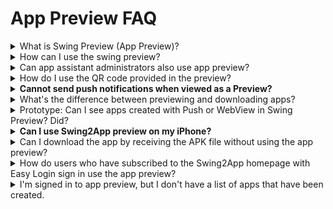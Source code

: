 # App Preview FAQ

<details>

<summary>What is Swing Preview (App Preview)?</summary>

Swing Preview is an \[App Preview] service that allows you to check the apps created by Swing2App in real-time.

After downloading the official Swing2App app – from the App Preview menu – please log in to the account you signed up for on the Swing homepage.

On the app preview page, you can see a list of all the apps created by Swing2App.

You can preview, download and check it directly on your phone from within the app.

\*App preview is also available, especially on iPhones that have not been supported so far. (No download\~!)

★For a detailed description of the swing preview, please check the relevant manual.

**☞** [<mark style="color:blue;">**See how to use the swing preview**</mark>](../../appguide/swingpreview.md)

</details>

<details>

<summary>How can I use the swing preview?</summary>

<img src="../../.gitbook/assets/앱미리보기자름900_en.png" alt="" data-size="original">

1\) Please download the official 'Swing2App' app from the App Store and Play Store. \*If the app is already installed, please update to the latest version

2\) After launching the app, select the \[App Preview] menu at the top of the → category and log in with your swing website subscription account (ID, password).

3\) Once you're done signing in, the app preview page will open, where you can see a list of apps you've created.

\- iPhone can be confirmed by pressing the preview button.

\-On Android phones, you can preview the app, download the app.

</details>

<details>

<summary>Can app assistant administrators also use app preview?</summary>

Your vice administrator can also log in from the app preview to see the app.

When logging in, enter the **sub administrator ID, password, and app ID, and select the \[Associate Administrator Login] button to log in.**

Here! For your username and password, please enter the ID and password associated with the app.

**App ID can be found on the Swing2App Maker(V2) page → Step 1 App Basic Information, app ID.**

Then do the same as logging in to the Assistant Administrator on the Swing2App website!

You can log in by entering the secondary administrator ID, password, and app ID.

**Please refer to the manual below on how to set up the app assistant manager and how to log in.**

**\* See images)**

<img src="../../.gitbook/assets/미리보기영문4.png" alt="" data-size="original">

How to set up the app assistant administrator and how to log in, please refer to the manual below!

<img src="https://s.w.org/images/core/emoji/11/svg/25b6.svg" alt="▶" data-size="line"> [<mark style="color:blue;">\[Check out the Swing Preview Detailed Method Manual\]</mark>](../../appguide/swingpreview.md)

</details>

<details>

<summary>How do I use the QR code provided in the preview?</summary>

On the app preview page, you can check the ‘Preview by QR Code’ menu.

You don’t have to log in as an administrator for this menu. **You can preview the app on your phone by scanning the QR code provided for each app.**

**★ How to use QR code**

<img src="../../.gitbook/assets/scan.png" alt="" data-size="original">

<img src="../../.gitbook/assets/미리보기영문5.png" alt="" data-size="original">

Open Swing2App – App Preview – Select the \[Preview by QR Code] button → Bring your phone to the QR code image and your app will run as a preview on your phone.

</details>

<details>

<summary><strong>Cannot send push notifications when viewed as a Preview?</strong></summary>

Yes, push notifications are not sent when viewing an app as a preview rather than as an app download.

In addition, to push, sharing is not available.

(No app sharing, bulletin boards, posts, or image sharing)

★iPhone users can only use the preview \* Please note that this feature is not available.

★Android users can select the app download and can use all the features of Swing2app in the downloaded app.

</details>

<details>

<summary>What's the difference between previewing and downloading apps?</summary>

Swing2App Official App – When you log in to your swing account in \[App Preview], a list of apps you have created will open.

At the bottom of the app name, you can check the \[Preview] and \[Download App] buttons.

**\* Preview: You can check the app in preview format on your phone without downloading the app.**

**\* App download: Download and install the app directly to your phone.**

</details>

<details>

<summary>Prototype: Can I see apps created with Push or WebView in Swing Preview? Did?</summary>

You can check it with \[App Download] on an Android phone, b**ut not on iPhone.**

\-Android phone prototype – Apps created with Push and Web View can only be used to view swing2app previews \[app downloads].

Preview is not supported and can only be checked by downloading the app on your phone.

\-On iPhone, apps created with push and web view are not listed and cannot be checked on the phone.

</details>

<details>

<summary><strong>Can I use Swing2App preview on my iPhone?</strong></summary>

Yes, downloading the app is not supported for iPhones, and you can check the app through \[Preview].

On the app preview page, you can log in with the same swing account: administrator ID and password to see the list of apps you've created.

**\*Prototype: Apps created with Push or WebView are not available as swing previews.**

Apps created with Push or WebView are not supported on the iPhone because they can only be downloaded from the app.

**\[iPhone – Swing Preview App Launchscreen]**

<img src="../../.gitbook/assets/미리보기영문2.png" alt="" data-size="original">

</details>

<details>

<summary>Can I download the app by receiving the APK file without using the app preview?</summary>

Yes, Android phone existing app installation method – You can download and install the APK file.

You can download and use the APK file that is completed when the app is produced without using Swing2App Preview.

Please note that you can use the existing app installation method and swing2app preview together.

**\*APK file download is only available for Android phones**

</details>

<details>

<summary>How do users who have subscribed to the Swing2App homepage with Easy Login sign in use the app preview?</summary>

If you used to log in with a simple login when you signed up for the Swing2App, please select the Naver, Google, and Facebook icons to log in.

**\*The iPhone does not come with a simple login function.**

For users with Easy Login, please use your Android phone or use the preview function as a deputy administrator login or QR code when using the iPhone.

</details>

<details>

<summary>I'm signed in to app preview, but I don't have a list of apps that have been created.</summary>

Only apps that have been created will appear in the preview list.

So if your app isn't on the list, it's likely that your app hasn't been built yet.

If you haven't created the app yet, please press the \[Create App] button to create it.

If you have clicked \[Create App], please check the status indicating that the creation is complete in version control and re-connect. (Production time 5-10 minutes)

</details>
